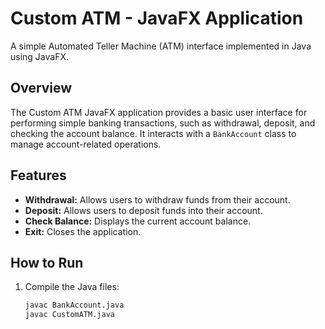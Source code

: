 # Custom ATM - JavaFX Application

A simple Automated Teller Machine (ATM) interface implemented in Java using JavaFX.

## Overview

The Custom ATM JavaFX application provides a basic user interface for performing simple banking transactions, such as withdrawal, deposit, and checking the account balance. It interacts with a `BankAccount` class to manage account-related operations.

## Features

- **Withdrawal:** Allows users to withdraw funds from their account.
- **Deposit:** Allows users to deposit funds into their account.
- **Check Balance:** Displays the current account balance.
- **Exit:** Closes the application.

## How to Run

1. Compile the Java files:

   ```bash
   javac BankAccount.java
   javac CustomATM.java
